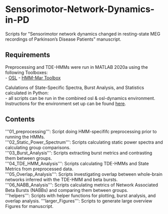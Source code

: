 # Sensorimotor-Network-Dynamics-in-PD
Scripts for "Sensorimotor network dynamics changed in resting-state MEG recordings of Parkinson’s Disease Patients" manuscript.


## Requirements

Preprocessing and TDE-HMMs were run in MATLAB 2020a using the following Toolboxes:  
    - [OSL](https://github.com/OHBA-analysis/osl-docs) 
    - [HMM-Mar Toolbox](https://github.com/OHBA-analysis/HMM-MAR)
    
Calulations of State-Specific Spectra, Burst Analysis, and Statistics calculated in Python:  
    - all scripts can be run in the combined osl & osl-dynamics environment.  
    Instructions for the environment set up can be found [here](https://github.com/OHBA-analysis/osl-dynamics#installing-within-an-osl-environment).


## Contents

'''01_preprocessing''': Script doing HMM-specififc preprocessing prior to running the HMMs.  
'''02_Static_Power_Spectrum''': Scripts calculating static power spectra and calculating group comparisons.  
'''03_Burst_Analysis''': Scripts extracting burst metrics and contrasting them between groups.  
'''04_TDE_HMM_Analysis''': Scripts calculating TDE-HMMs and State Metrics from preprocessed data.  
'''05_Overlap_Analysis''': Scripts investigating overlap between whole-brain networks inferred with the TDE-HMM and beta bursts.  
'''06_NABB_Analysis''': Scripts calculating metrics of Network Associated Beta Bursts (NABBs) and comparing them between groups.  
'''helpers''': Scripts with helper functions for plotting, burst analysis, and overlap analysis. 
'''larger_Figures''': Scripts to generate large overview Figures for manuscript.
